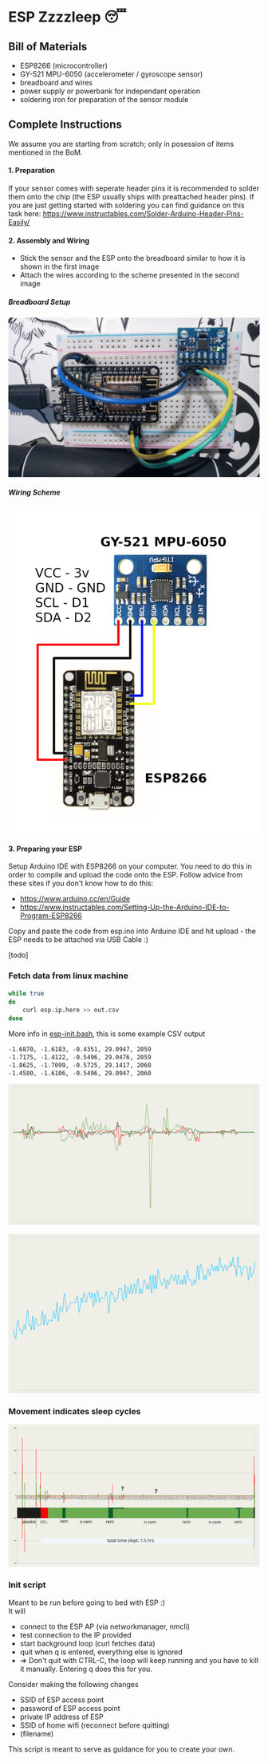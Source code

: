 # ESP Zzzzleep 😴

## Bill of Materials
- ESP8266 (microcontroller)
- GY-521 MPU-6050 (accelerometer / gyroscope sensor)
- breadboard and wires
- power supply or powerbank for independant operation
- soldering iron for preparation of the sensor module

## Complete Instructions
We assume you are starting from scratch; only in posession of items mentioned in the BoM.

#### 1. Preparation
If your sensor comes with seperate header pins it is recommended to solder them onto the chip (the ESP usually ships with preattached header pins). If you are just getting started with soldering you can find guidance on this task here: https://www.instructables.com/Solder-Arduino-Header-Pins-Easily/

#### 2. Assembly and Wiring
- Stick the sensor and the ESP onto the breadboard similar to how it is shown in the first image
- Attach the wires according to the scheme presented in the second image

##### Breadboard Setup
![Alt text](./esp-with-sensor.jpg)

##### Wiring Scheme
![Alt text](./ESP8266-wiring.png)

#### 3. Preparing your ESP
Setup Arduino IDE with ESP8266 on your computer. You need to do this in order to compile and upload the code onto the ESP. Follow advice from these sites if you don't know how to do this:
- https://www.arduino.cc/en/Guide
- https://www.instructables.com/Setting-Up-the-Arduino-IDE-to-Program-ESP8266

Copy and paste the code from esp.ino into Arduino IDE and hit upload - the ESP needs to be attached via USB Cable :)

[todo]

### Fetch data from linux machine
```bash
while true
do
    curl esp.ip.here >> out.csv
done
```
More info in [esp-init.bash](#init-script), this is some example CSV output
```console
-1.6870, -1.6183, -0.4351, 29.0947, 2059
-1.7175, -1.4122, -0.5496, 29.0476, 2059
-1.8625, -1.7099, -0.5725, 29.1417, 2060
-1.4580, -1.6106, -0.5496, 29.0947, 2060
```

![Alt text](./sample1.svg)

![Alt text](./temp-sample1.svg)

### Movement indicates sleep cycles
![Alt text](./sleep-activity1.svg)

### Init script
Meant to be run before going to bed with ESP :)  
It will  
 - connect to the ESP AP (via networkmanager, nmcli)
 - test connection to the IP provided
 - start background loop (curl fetches data)
 - quit when q is entered, everything else is ignored
 - => Don't quit with CTRL-C, the loop will keep running and you have to kill it manually. Entering q does this for you.
 
Consider making the following changes
 - SSID of ESP access point
 - password of ESP access point
 - private IP address of ESP
 - SSID of home wifi (reconnect before quitting)
 - (filename)
   
This script is meant to serve as guidance for you to create your own.
